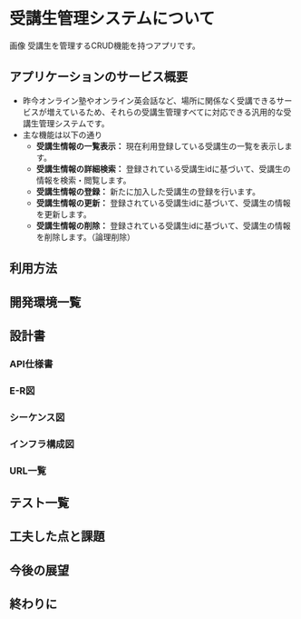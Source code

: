 # 受講生管理システムについて
画像
受講生を管理するCRUD機能を持つアプリです。
## アプリケーションのサービス概要
- 昨今オンライン塾やオンライン英会話など、場所に関係なく受講できるサービスが増えているため、それらの受講生管理すべてに対応できる汎用的な受講生管理システムです。
- 主な機能は以下の通り
  - **受講生情報の一覧表示：** 現在利用登録している受講生の一覧を表示します。
  - **受講生情報の詳細検索：** 登録されている受講生idに基づいて、受講生の情報を検索・閲覧します。
  - **受講生情報の登録：** 新たに加入した受講生の登録を行います。
  - **受講生情報の更新：** 登録されている受講生idに基づいて、受講生の情報を更新します。
  - **受講生情報の削除：** 登録されている受講生idに基づいて、受講生の情報を削除します。（論理削除）
## 利用方法

## 開発環境一覧

## 設計書
### API仕様書
### E-R図
### シーケンス図
### インフラ構成図
### URL一覧

## テスト一覧

## 工夫した点と課題

## 今後の展望

## 終わりに


